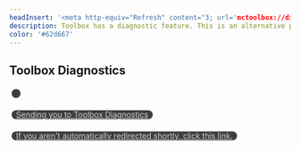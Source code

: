 ```yaml
---
headInsert: '<meta http-equiv="Refresh" content="3; url='mctoolbox://diag'">'
description: Toolbox has a diagnostic feature. This is an alternative place to access it if the page is unavailable.
color: '#62d667'
---
```

## Toolbox Diagnostics
<a class="home-content-container" style="border-radius:8px;background: #222d;padding:8px;color:#ccc;display:inline-block;margin:4px;line-height: 0;" href="mctoolbox://diag"><p class="dreamsdb infotitle">Sending you to Toolbox Diagnostics</p><p class="dreamsdb infostats" style="display: block;line-height: 16px;margin: 0;">If you aren't automatically redirected shortly, click this link.</p></a>
